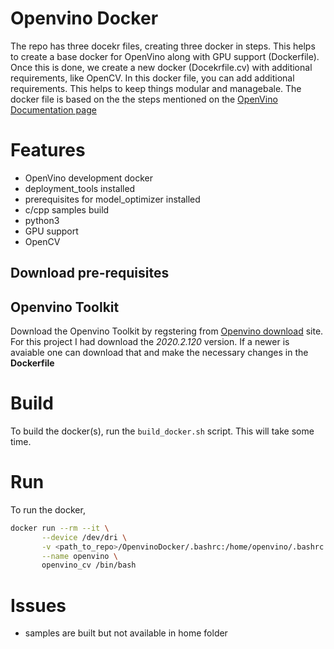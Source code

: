 # Openvino Docker 
The repo has three docekr files, creating three docker in steps. This helps to create a base docker for OpenVino along with GPU support (Dockerfile). Once this is done, we create a new docker (Docekrfile.cv) with additional requirements, like OpenCV. In this docker file, you can add additional requirements. This helps to keep things modular and managebale. The docker file is based on the the steps mentioned on the [OpenVino Documentation page](https://docs.openvinotoolkit.org/latest/_docs_install_guides_installing_openvino_docker_linux.html)


# Features
 - OpenVino development docker 
 - deployment_tools installed
 - prerequisites for model_optimizer installed
 - c/cpp samples build
 - python3
 - GPU support 
 - OpenCV

## Download pre-requisites 
 ## Openvino Toolkit
 Download the Openvino Toolkit by regstering from  [Openvino download](https://software.intel.com/en-us/openvino-toolkit/choose-download/) site. For this project I had download the *2020.2.120* version. If a newer is avaiable one can download that and make the necessary changes in the **Dockerfile** 
 
 # Build 
 To build the docker(s), run the ```build_docker.sh``` script. This will take some time. 
 # Run
 To run the docker, 
 ```bash
 docker run --rm --it \
        --device /dev/dri \
        -v <path_to_repo>/OpenvinoDocker/.bashrc:/home/openvino/.bashrc \
        --name openvino \
        openvino_cv /bin/bash
 ```
 
 # Issues 
  - samples are built but not available in home folder
